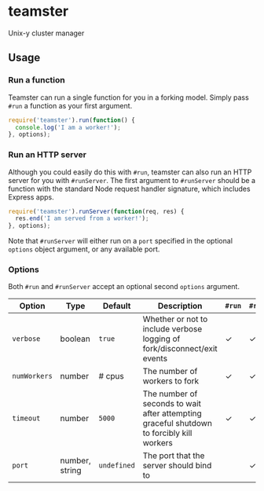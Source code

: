 # teamster

Unix-y cluster manager

## Usage

### Run a function

Teamster can run a single function for you in a forking model. Simply pass
`#run` a function as your first argument.

```javascript
require('teamster').run(function() {
  console.log('I am a worker!');
}, options);
```

### Run an HTTP server

Although you could easily do this with `#run`, teamster can also run an HTTP
server for you with `#runServer`. The first argument to `#runServer`
should be a function with the standard Node request handler signature, which
includes Express apps.

```javascript
require('teamster').runServer(function(req, res) {
  res.end('I am served from a worker!');
}, options);
```

Note that `#runServer` will either run on a `port` specified in the optional
`options` object argument, or any available port.

### Options

Both `#run` and `#runServer` accept an optional second `options` argument.

| Option       | Type            | Default     | Description                                                                               | `#run` | `#runServer` |
| ------------ | --------------- | ----------- | ----------------------------                                                              | ------ | ------------ |
| `verbose`    | boolean         | `true`      | Whether or not to include verbose logging of fork/disconnect/exit events                  |   ✓    |      ✓       |
| `numWorkers` | number          | # cpus      | The number of workers to fork                                                             |   ✓    |      ✓       |
| `timeout`    | number          | `5000`      | The number of seconds to wait after attempting graceful shutdown to forcibly kill workers |   ✓    |      ✓       |
| `port`       | number, string  | `undefined` | The port that the server should bind to                                                   |        |      ✓       |
